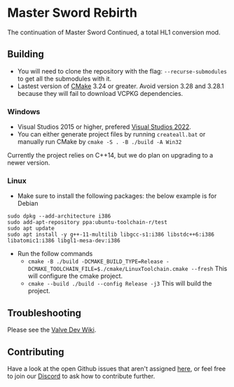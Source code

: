 # Master Sword Rebirth
The continuation of Master Sword Continued, a total HL1 conversion mod.

## Building
* You will need to clone the repository with the flag: ``--recurse-submodules`` to get all the submodules with it.
* Lastest version of [CMake](https://cmake.org/download/) 3.24 or greater. Avoid version 3.28 and 3.28.1 because they will fail to download VCPKG dependencies.

### Windows
* Visual Studios 2015 or higher, prefered [Visual Studios 2022](https://visualstudio.microsoft.com/vs/community/).
* You can either generate project files by running ``createall.bat`` or manually run CMake by ``cmake -S . -B ./build -A Win32``

Currently the project relies on C++14, but we do plan on upgrading to a newer version.

### Linux
* Make sure to install the following packages: the below example is for Debian
```
sudo dpkg --add-architecture i386
sudo add-apt-repository ppa:ubuntu-toolchain-r/test
sudo apt update
sudo apt install -y g++-11-multilib libgcc-s1:i386 libstdc++6:i386 libatomic1:i386 libgl1-mesa-dev:i386
```
* Run the follow commands
	* ``cmake -B ./build -DCMAKE_BUILD_TYPE=Release -DCMAKE_TOOLCHAIN_FILE=$./cmake/LinuxToolchain.cmake --fresh`` This will configure the cmake project.
	* ``cmake --build ./build --config Release -j3`` This will build the project.


## Troubleshooting
Please see the [Valve Dev Wiki](https://developer.valvesoftware.com/wiki/Source_SDK_2013#Troubleshooting).

## Contributing
Have a look at the open Github issues that aren't assigned [here](https://github.com/MSRevive/MasterSwordRebirth/issues), or feel free to join our [Discord](https://discord.gg/nwJB9EhAN6) to ask how to contribute further.
